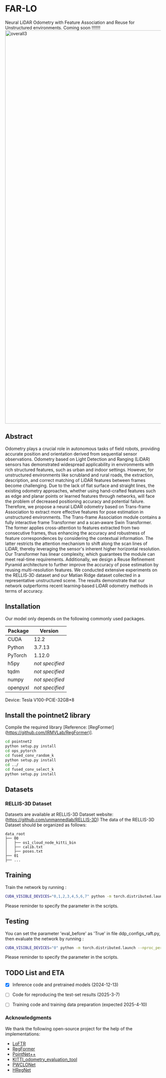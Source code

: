 # FAR-LO
Neural LiDAR Odometry with Feature Association and Reuse for Unstructured environments. Coming soon !!!!!!!
<img width="1268" alt="overall3" src="https://github.com/user-attachments/assets/29728bc5-d1df-4da3-9f94-b9c1e37ac9c7" />

## Abstract
Odometry plays a crucial role in autonomous tasks of field robots, providing accurate position and orientation derived from sequential sensor observations. Odometry based on Light Detection and Ranging (LiDAR) sensors has demonstrated widespread applicability in environments with rich structured features, such as urban and indoor settings. However, for unstructured environments like scrubland and rural roads, the extraction, description, and correct matching of LiDAR features between frames become challenging. Due to the lack of flat surface and straight lines, the existing odometry approaches, whether using hand-crafted features such as edge and planar points or learned features through networks, will face the problem of decreased positioning accuracy and potential failure. Therefore, we propose a neural LiDAR odometry based on Trans-frame Association to extract more effective features for pose estimation in unstructured environments. The Trans-frame Association module contains a fully interactive frame Transformer and a scan‐aware Swin Transformer. The former applies cross-attention to features extracted from two consecutive frames, thus enhancing the accuracy and robustness of feature correspondences by considering the contextual information. The latter restricts the attention mechanism to shift along the scan lines of LiDAR, thereby leveraging the sensor's inherent higher horizontal resolution. Our Transformer has linear complexity, which guarantees the module can meet real-time requirements. Additionally, we design a Reuse Refinement Pyramid architecture to further improve the accuracy of pose estimation by reusing multi-resolution features. We conducted extensive experiments on the RELLIS‐3D dataset and our Matian Ridge dataset collected in a representative unstructured scene. The results demonstrate that our network outperforms recent learning‐based LiDAR odometry methods in terms of accuracy.

## Installation
Our model only depends on the following commonly used packages.

| Package      | Version                          |
| ------------ | -------------------------------- |
| CUDA         |  12.2                            |
| Python       |  3.7.13                          |
| PyTorch      |  1.12.0                          |
| h5py         | *not specified*                  |
| tqdm         | *not specified*                  |
| numpy        | *not specified*                  |
| openpyxl     | *not specified*                  |

Device: Tesla V100-PCIE-32GB*8

## Install the pointnet2 library
Compile the required library [Reference: [RegFormer] (https://github.com/IRMVLab/RegFormer)].
```bash
cd pointnet2
python setup.py install
cd ops_pytorch
cd fused_conv_random_k
python setup.py install
cd ../
cd fused_conv_select_k
python setup.py install
```


## Datasets
### RELLIS-3D Dataset
Datasets are available at RELLIS-3D Dataset website: (https://github.com/unmannedlab/RELLIS-3D) The data of the RELLIS-3D Dataset should be organized as follows:

```
data_root
├── 00
│   ├── os1_cloud_node_kitti_bin
│   ├── calib.txt
│   ├── poses.txt
├── 01
├── ...
```


## Training
Train the network by running :
```bash
CUDA_VISIBLE_DEVICES="0,1,2,3,4,5,6,7" python -m torch.distributed.launch --nproc_per_node 8 ddp_train_raft.py
```
Please reminder to specify the parameter in the scripts.

## Testing
You can set the parameter 'eval_before' as 'True' in file ddp_configs_raft.py, then evaluate the network by running :
```bash
CUDA_VISIBLE_DEVICES="0" python -m torch.distributed.launch --nproc_per_node 1 ddp_train_raft.py
```
Please reminder to specify the parameter in the scripts.

## TODO List and ETA
- [x] Inference code and pretrained models (2024-12-13)
- [ ] Code for reproducing the test-set results (2025-3-7)
- [ ] Training code and training data preparation (expected 2025-4-10)


### Acknowledgments
We thank the following open-source project for the help of the implementations:
- [LoFTR](https://github.com/zju3dv/LoFTR)
- [RegFormer](https://github.com/IRMVLab/RegFormer)
- [PointNet++](https://github.com/charlesq34/pointnet2) 
- [KITTI_odometry_evaluation_tool](https://github.com/LeoQLi/KITTI_odometry_evaluation_tool) 
- [PWCLONet](https://github.com/IRMVLab/PWCLONet)
- [HRegNet](https://github.com/ispc-lab/HRegNet)
